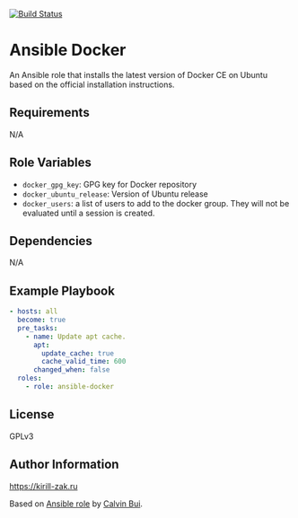 [![Build Status](https://travis-ci.org/kirill-zak/ansible-docker.svg?branch=master)](https://travis-ci.org/kirill-zak/ansible-docker)

# Ansible Docker

An Ansible role that installs the latest version of Docker CE on Ubuntu based on the official installation instructions.

## Requirements

N/A

## Role Variables

* `docker_gpg_key`: GPG key for Docker repository
* `docker_ubuntu_release`: Version of Ubuntu release
* `docker_users`: a list of users to add to the docker group. They will not be evaluated until a session is created.

## Dependencies

N/A

## Example Playbook

```yaml
- hosts: all
  become: true
  pre_tasks:
    - name: Update apt cache.
      apt:
        update_cache: true
        cache_valid_time: 600
      changed_when: false
  roles:
    - role: ansible-docker
```

## License

GPLv3

## Author Information

https://kirill-zak.ru

Based on [Ansible role](https://github.com/calvinbui/ansible-docker) by [Calvin Bui](https://github.com/calvinbui).